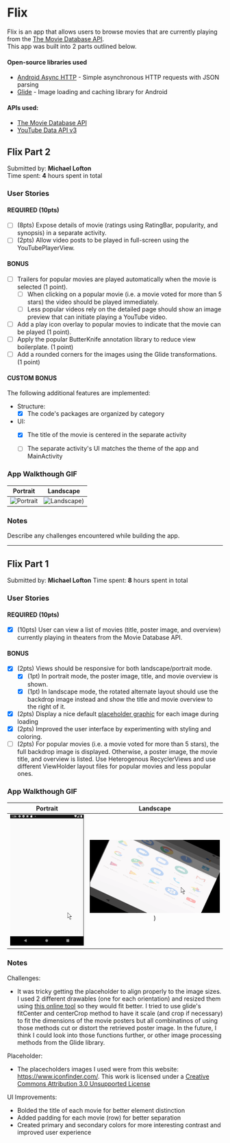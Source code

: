 # Flix
Flix is an app that allows users to browse movies that are currently playing from the [The Movie Database API](http://docs.themoviedb.apiary.io/#).<br>
This app was built into 2 parts outlined below.

#### Open-source libraries used
- [Android Async HTTP](https://github.com/codepath/CPAsyncHttpClient) - Simple asynchronous HTTP requests with JSON parsing
- [Glide](https://github.com/bumptech/glide) - Image loading and caching library for Android

#### APIs used:
- [The Movie Database API](http://docs.themoviedb.apiary.io/#)
- [YouTube Data API v3](https://developers.google.com/youtube/v3/getting-started?hl=en_US)

## Flix Part 2
Submitted by: **Michael Lofton**<br>
Time spent: **4** hours spent in total

### User Stories

#### REQUIRED (10pts)

- [ ] (8pts) Expose details of movie (ratings using RatingBar, popularity, and synopsis) in a separate activity.
- [ ] (2pts) Allow video posts to be played in full-screen using the YouTubePlayerView.

#### BONUS

- [ ] Trailers for popular movies are played automatically when the movie is selected (1 point).
  - [ ] When clicking on a popular movie (i.e. a movie voted for more than 5 stars) the video should be played immediately.
  - [ ] Less popular videos rely on the detailed page should show an image preview that can initiate playing a YouTube video.
- [ ] Add a play icon overlay to popular movies to indicate that the movie can be played (1 point).
- [ ] Apply the popular ButterKnife annotation library to reduce view boilerplate. (1 point)
- [ ] Add a rounded corners for the images using the Glide transformations. (1 point)

#### CUSTOM BONUS
The following additional features are implemented:<br>
* Structure:
    - [X] The code's packages are organized by category
* UI:
    - [X] The title of the movie is centered in the separate activity<br>
    - [ ] The separate activity's UI matches the theme of the app and MainActivity<br>
    

### App Walkthough GIF

Portrait                   |  Landscape
:-------------------------:|:-------------------------:
![Portrait](walkthrough/part2/PortraitWalkthrough.gif)  |  ![Landscape](walkthrough/part2/LandscapeWalkthrough.gif))

### Notes

Describe any challenges encountered while building the app.

---
## Flix Part 1
Submitted by: **Michael Lofton**
Time spent: **8** hours spent in total

### User Stories
#### REQUIRED (10pts)
- [X] (10pts) User can view a list of movies (title, poster image, and overview) currently playing in theaters from the Movie Database API.

#### BONUS
- [X] (2pts) Views should be responsive for both landscape/portrait mode.
   - [X] (1pt) In portrait mode, the poster image, title, and movie overview is shown.
   - [X] (1pt) In landscape mode, the rotated alternate layout should use the backdrop image instead and show the title and movie overview to the right of it.

- [X] (2pts) Display a nice default [placeholder graphic](https://guides.codepath.org/android/Displaying-Images-with-the-Glide-Library#advanced-usage) for each image during loading
- [X] (2pts) Improved the user interface by experimenting with styling and coloring.
- [ ] (2pts) For popular movies (i.e. a movie voted for more than 5 stars), the full backdrop image is displayed. Otherwise, a poster image, the movie title, and overview is listed. Use Heterogenous RecyclerViews and use different ViewHolder layout files for popular movies and less popular ones.

### App Walkthough GIF
Portrait                   |  Landscape
:-------------------------:|:-------------------------:
![Portrait](walkthrough/part1/PortraitWalkthrough.gif)  |  ![Landscape](walkthrough/part1/LandscapeWalkthrough.gif))

### Notes
Challenges:
 - It was tricky getting the placeholder to align properly to the image sizes. I used 2 different drawables (one for each orientation) and resized them using [this online tool](https://onlinepngtools.com/resize-png) so they would fit better. I tried to use glide's fitCenter and centerCrop method to have it scale (and crop if necessary) to fit the dimensions of the movie posters but all combinatinos of using those methods cut or distort the retrieved poster image. In the future, I think I could look into those functions further, or other image processing methods from the Glide library.
 
Placeholder:
- The placecholders images I used were from this website: https://www.iconfinder.com/. This work is licensed under a [Creative Commons Attribution 3.0 Unsupported License](http://creativecommons.org/licenses/by/3.0/)

UI Improvements:
- Bolded the title of each movie for better element distinction
- Added padding for each movie (row) for better separation
- Created primary and secondary colors for more interesting contrast and improved user experience
